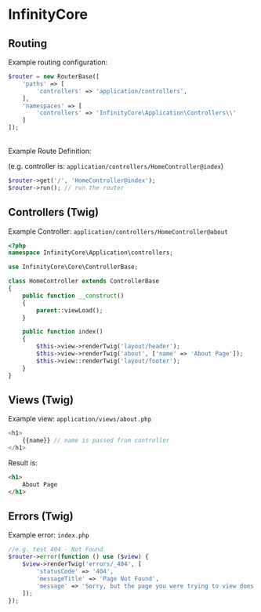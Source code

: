 ﻿# InfinityCore

## Routing
Example routing configuration:
```php
$router = new RouterBase([
    'paths' => [
        'controllers' => 'application/controllers',
    ],
    'namespaces' => [
        'controllers' => 'InfinityCore\Application\Controllers\\'
    ]
]);
```
<br>
Example Route Definition:

(e.g. controller is: `application/controllers/HomeController@index`)
```php
$router->get('/', 'HomeController@index');
$router->run(); // run the router
```

## Controllers (Twig)
Example Controller: `application/controllers/HomeController@about`
```php
<?php
namespace InfinityCore\Application\controllers;

use InfinityCore\Core\ControllerBase;

class HomeController extends ControllerBase
{
    public function __construct()
    {
        parent::viewLoad();
    }

    public function index()
    {
        $this->view->renderTwig('layout/header');
        $this->view->renderTwig('about', ['name' => 'About Page']);
        $this->view::renderTwig('layout/footer');
    }
}
```

## Views (Twig)
Example view: `application/views/about.php`

````php
<h1>
    {{name}} // name is passed from controller
</h1>
````
Result is:
````html
<h1>
    About Page
</h1>
````

## Errors (Twig)
Example error: `index.php`
````php
//e.g. test 404 - Not Found
$router->error(function () use ($view) {
    $view->renderTwig('errors/_404', [
        'statusCode' => '404',
        'messageTitle' => 'Page Not Found',
        'message' => 'Sorry, but the page you were trying to view does not exist.'
    ]);
});
````
